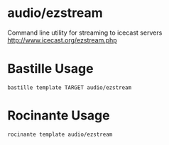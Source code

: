 # audio/ezstream
Command line utility for streaming to icecast servers
http://www.icecast.org/ezstream.php

# Bastille Usage
```shell
bastille template TARGET audio/ezstream
```

# Rocinante Usage
```shell
rocinante template audio/ezstream
```
